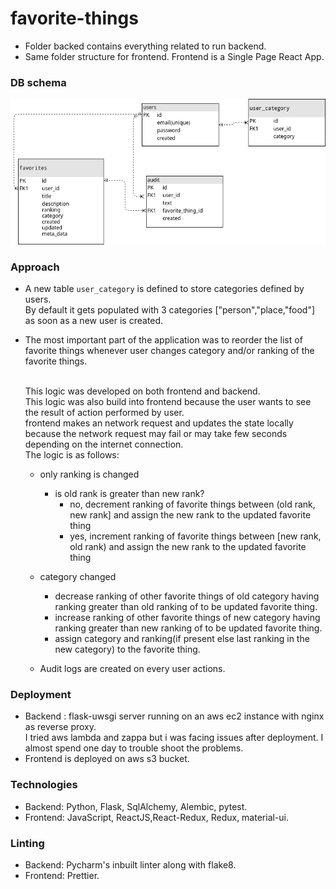 # favorite-things

- Folder backed contains everything related to run backend.
- Same folder structure for frontend.
  Frontend is a Single Page React App.

### DB schema
![Database Schema](backend/schema.png)

### Approach
 - A new table `user_category` is defined to store categories defined by users.<br/>
 By default it gets populated with 3 categories ["person","place,"food"] as soon as a new user is created.
 - The most important part of the application was to reorder the list of favorite things 
   whenever user changes category and/or ranking of the favorite things.
   
   <br/>
   This logic was developed on both frontend and backend.<br/>
   This logic was also build into frontend because the user wants to see
   the result of action performed by user.<br/>
   frontend makes an network request and updates the state locally because the network request may fail or may take few 
   seconds depending on the internet connection.
   
    <br/>
    The logic is as follows:

     - only ranking is changed 
        - is old rank is greater than new rank?
            - no, decrement ranking of favorite things between (old rank, new rank] and assign the new rank to the
            updated favorite thing
            - yes, increment ranking of favorite things between [new rank, old rank) and assign the new rank to the
            updated favorite thing
     - category changed
        - decrease ranking of other favorite things of old category having ranking greater than old ranking of to be 
        updated favorite thing.
        - increase ranking of other favorite things of new category having ranking greater than new ranking of to be 
        updated favorite thing.
        - assign category and ranking(if present else last ranking in the new category) to the favorite thing.
        
     - Audit logs are created on every user actions.
     
     
     
### Deployment

- Backend : flask-uwsgi server running on an aws ec2 instance with nginx as reverse proxy.<br/>
  I tried aws lambda and zappa but i was facing issues after deployment.
  I almost spend one day to trouble shoot the problems.
- Frontend is deployed on aws s3 bucket.


### Technologies
- Backend: Python, Flask, SqlAlchemy, Alembic, pytest.
- Frontend: JavaScript, ReactJS,React-Redux, Redux, material-ui. 

### Linting
 - Backend: Pycharm's inbuilt linter along with flake8.
 - Frontend: Prettier.
